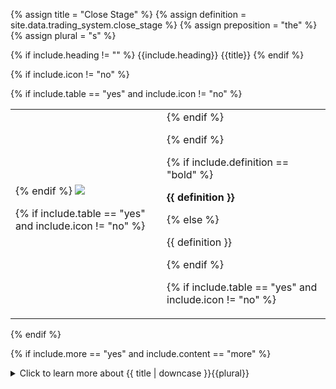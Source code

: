 <!-- TITLE AND DEFINITION starts -->

{% assign title = "Close Stage" %}
{% assign definition = site.data.trading_system.close_stage %}
{% assign preposition = "the" %}
{% assign plural = "s" %}

<!--------------------------------------------- TITLE AND DEFINITION ends -->

{% if include.heading != "" %}
{{include.heading}} {{title}}
{% endif %}

{% if include.icon != "no" %} 

{% if include.table == "yes" and include.icon != "no" %}
<table class="definitionTable"><tr><td>
{% endif %}

<img src='images/icons/{{include.icon}}{{ title | downcase | replace: " ", "-" }}.png' />

{% if include.table == "yes" and include.icon != "no" %}
</td><td>
{% endif %}

{% endif %}

{% if include.definition == "bold" %}

<strong>{{ definition }}</strong>

{% else %}

{{ definition }}

{% endif %}

{% if include.table == "yes" and include.icon != "no" %}
</td></tr></table>
{% endif %}

{% if include.more == "yes" and include.content == "more" %}
<details><summary class="nobr">Click to learn more about {{ title | downcase }}{{plural}}
</summary>
{% endif %}

{% if include.content != "no" %}

<!--------------------------------------------- CONTENT starts -->

As explained earlier while discussing the open stage, the execution functionality is currently under development. Needless to say, execution of the closing orders is of the highest significance, but in the meantime some temporal <a href='suite-execution-limitations.html'>execution limitations</a> apply.

Also pending development is the keeping of a formal trading log. The current functionality allows you to see each trade on the screen, along with all the corresponding details, as well as a consolidated report on the live trading panel. This information is stored as a data product, thus, it is not lost. In the future, the system should incorporate a user-friendly feature to browse such logs, and even help analyze them in search for potential optimizations of your trading systems.

<!--------------------------------------------- CONTENT ends -->

{% endif %}

{% if include.more == "yes" and include.content != "more" %}
<details><summary class="nobr">Click to learn more about {{ title | downcase }}{{plural}}
</summary>
{% endif %}

{% if include.adding != "" %}

{{include.adding}} Adding {{preposition}} {{title}}

<!--------------------------------------------- ADDING starts -->

To add a close stage node, select *Add Missing Stages* on the strategy node menu. All stages that may be missing are created along with the rest of the basic structure of nodes required to define each of them and their events.

{% include note.html content="Only one close stage may exist in each strategy." %}

<!-- ADDING ends -->

{% endif %}

{% if include.configuring != "" %}

{{include.configuring}} Configuring the {{title}}

<!-- CONFIGURING starts -->

XXXXXXXXXXXXXXXXXXXXXXXXXXXXXXXXXXXXXXXXXXXXXXXXXXXXXX

<!-- CONFIGURING ends -->

{% endif %}

{% if include.starting != "" %}

{{include.starting}} Starting {{preposition}} {{title}}

<!-- STARTING starts -->

XXXXXXXXXXXXXXXXXXXXXXXXXXXXXXXXXXXXXXXXXXXXXXXXXXXXXX

<!--------------------------------------------- STARTING ends -->

{% endif %}

{% if include.more == "yes" %}
</details>
{% endif %}